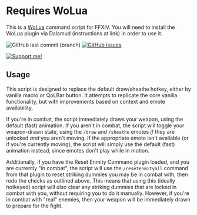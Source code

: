 # Requires WoLua
This is a [WoLua](https://github.com/PrincessRTFM/WoLua) command script for FFXIV. You will need to install the WoLua plugin via Dalamud (instructions at link) in order to use it.

![GitHub last commit (branch)](https://img.shields.io/github/last-commit/PrincessRTFM/WoLua.battlemode/main?label=updated)
[![GitHub issues](https://img.shields.io/github/issues-raw/PrincessRTFM/WoLua.battlemode?label=known%20issues)](https://github.com/PrincessRTFM/WoLua.battlemode/issues?q=is%3Aissue+is%3Aopen+sort%3Aupdated-desc)

[![Support me!](https://ko-fi.com/img/githubbutton_sm.svg)](https://ko-fi.com/V7V7IK9UU)

## Usage
This script is designed to replace the default draw/sheathe hotkey, either by vanilla macro or QoLBar button. It attempts to replicate the core vanilla functionality, but with improvements based on context and emote availability.

If you're in combat, the script immediately draws your weapon, using the default (fast) animation. If you aren't in combat, the script will toggle your weapon-drawn state, using the `/draw` and `/sheathe` emotes _if_ they are unlocked _and_ you aren't moving. If the appropriate emote isn't available (or if you're currently moving), the script will simply use the default (fast) animation instead, since emotes don't play while in motion.

Additionally, if you have the Reset Enmity Command plugin loaded, and you are currently "in combat", the script will use the `/resetenmityall` command from that plugin to reset striking dummies you may be in combat with, then redo the checks as outlined above. This means that using this (ideally hotkeyed) script will _also_ clear any striking dummies that are locked in combat with you, without requiring you to do it manually. However, if you're in combat with "real" enemies, then your weapon will be immediately drawn to prepare for the fight.
